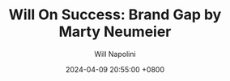 ---
title: "Will On Success: Brand Gap by Marty Neumeier"
author: Will Napolini
date: 2024-04-09 20:55:00 +0800
categories: [Mindset, Book-summaries]
tags:
  [
    brand-gap,
    marty-neumeier,
    branding,
    design-thinking,
    innovation,
    customer-experience,
    strategy,
    differentiation,
    storytelling,
    business-growth,
    branding-process,
    creativity,
    marketing,
    visual-thinking,
    gap-mindset,
    design-strategy,
    brand-story,
    customer-centricity,
    inspiration,
    problem-solving,
    innovation-process,
    brand-identity,
    ideation,
    brand-value,
    design-thinking-tools,
    change-management,
    brand-strategy,
    customer-insights,
    emotional-connection,
    design-led-growth
  ]
image: https://pbs.twimg.com/media/GO1gW83X0AAOQNe?format=jpg&name=large
alt: "Will On Success: Brand Gap by Marty Neumeier"
fallback:
  - 
  # Replace with the URL of your backup image
  -
  # Replace with the URL of your backup image
---